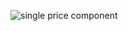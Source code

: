 ![single price component](https://github.com/Meetkamal256/Frontend-Mentor-Challenges/assets/104779844/b439118d-f11c-4559-a5b7-e0d902fdb967)
